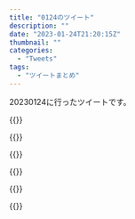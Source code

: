 ```yaml
---
title: "0124のツイート"
description: ""
date: "2023-01-24T21:20:15Z"
thumbnail: ""
categories:
  - "Tweets"
tags:
  - "ツイートまとめ"
---
```

20230124に行ったツイートです。
<!--more-->
{{<tweetlike text="更新 20230123のツイートまとめ https://t.co/on6VMEdbcy 813　January 24, 2023 at 06:20AM" screenname="jme/k.h (@JME_KH)" url="https://twitter.com/JME_KH/status/1617633483764948992?ref_src=twsrc%5Etfw" date="January 23 2023">}}

{{<tweetlike text="受験生の波を逆走、ここ5,6年は時間が噛み合わなかったから久しぶりだな\n社会人になってからやっても特に楽しいイベントじゃないな\n受験当時が一番か" screenname="jme/k.h (@JME_KH)" url="https://twitter.com/JME_KH/status/1617659295134535683?ref_src=twsrc%5Etfw" date="January 23 2023">}}

{{<tweetlike text="ミラボレアスはほぼ最後の追加コンテンツだから効果が強いから使われるだけでミラボレアス装備がミラボレアスになんか特攻効果があるわけじゃないからなあ" screenname="jme/k.h (@JME_KH)" url="https://twitter.com/JME_KH/status/1617698272407359491?ref_src=twsrc%5Etfw" date="January 23 2023">}}

{{<tweetlike text="部位破壊したいから破壊王つけてたっけ？" screenname="jme/k.h (@JME_KH)" url="https://twitter.com/JME_KH/status/1617699991937781761?ref_src=twsrc%5Etfw" date="January 23 2023">}}

{{<tweetlike text="人間が絵を学んで書く場合とどう違うのかを具体的に言語化できないから自分はAI自体には何も言えないんだよな。筆に文句言わないのと同じ\nだから、出力して発表された絵に対してしか何か言えなくて、構図被りを問題にす" screenname="jme/k.h (@JME_KH)" url="https://twitter.com/JME_KH/status/1617728447702536192?ref_src=twsrc%5Etfw" date="January 23 2023">}}

{{<tweetlike text="るわけにもいかなくて、っていう感じになっていってしまう。公開されてない絵を学習に使うのは駄目だな\nあとは似てる絵をどこまで似てたら駄目ってことにするのか" screenname="jme/k.h (@JME_KH)" url="https://twitter.com/JME_KH/status/1617728449573187584?ref_src=twsrc%5Etfw" date="January 23 2023">}}

